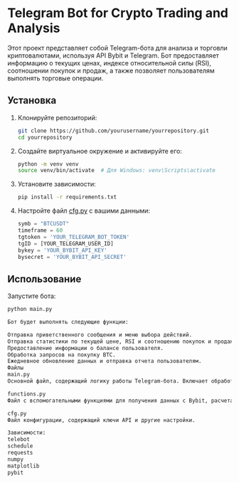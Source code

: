 # Telegram Bot for Crypto Trading and Analysis

Этот проект представляет собой Telegram-бота для анализа и торговли криптовалютами, используя API Bybit и Telegram. Бот предоставляет информацию о текущих ценах, индексе относительной силы (RSI), соотношении покупок и продаж, а также позволяет пользователям выполнять торговые операции.

## Установка

1. Клонируйте репозиторий:
    ```sh
    git clone https://github.com/yourusername/yourrepository.git
    cd yourrepository
    ```

2. Создайте виртуальное окружение и активируйте его:
    ```sh
    python -m venv venv
    source venv/bin/activate  # Для Windows: venv\Scripts\activate
    ```

3. Установите зависимости:
    ```sh
    pip install -r requirements.txt
    ```

4. Настройте файл [cfg.py](http://_vscodecontentref_/0) с вашими данными:
    ```python
    symb = "BTCUSDT"
    timeframe = 60
    tgtoken = 'YOUR_TELEGRAM_BOT_TOKEN'
    tgID = [YOUR_TELEGRAM_USER_ID]
    bykey = 'YOUR_BYBIT_API_KEY'
    bysecret = 'YOUR_BYBIT_API_SECRET'
    ```

## Использование

Запустите бота:
```sh
python main.py

Бот будет выполнять следующие функции:

Отправка приветственного сообщения и меню выбора действий.
Отправка статистики по текущей цене, RSI и соотношению покупок и продаж.
Предоставление информации о балансе пользователя.
Обработка запросов на покупку BTC.
Ежедневное обновление данных и отправка отчета пользователям.
Файлы
main.py
Основной файл, содержащий логику работы Telegram-бота. Включает обработчики команд и сообщений, а также функции для взаимодействия с пользователями.

functions.py
Файл с вспомогательными функциями для получения данных с Bybit, расчета RSI, получения графиков и отправки отчетов.

cfg.py
Файл конфигурации, содержащий ключи API и другие настройки.

Зависимости:
telebot
schedule
requests
numpy
matplotlib
pybit
